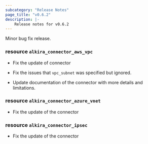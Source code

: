 ```yaml
---
subcategory: "Release Notes"
page_title: "v0.6.2"
description: |-
    Release notes for v0.6.2
---
```


Minor bug fix release.

### resource `alkira_connector_aws_vpc`

* Fix the update of connector

* Fix the issues that `vpc_subnet` was specified but ignored.

* Update documentation of the connector with more details and limitations.


### resource `alkira_connector_azure_vnet`

* Fix the update of the connector


### resource `alkira_connector_ipsec`

* Fix the update of the connector
